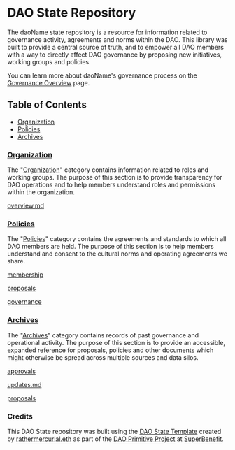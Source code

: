 # DAO State Repository

The daoName state repository is a resource for information related to governance activity, agreements and norms within the DAO. This library was built to provide a central source of truth, and to empower all DAO members with a way to directly affect DAO governance by proposing new initiatives, working groups and policies.

<!-- Briefly describe your DAO's governance here. -->

You can learn more about daoName's governance process on the [Governance Overview](dao/overview.md) page.

## Table of Contents

- [Organization](./#organization)
- [Policies](./#policies)
- [Archives](./#archives)

### [Organization](/dao/)

The "[Organization](/dao/)" category contains information related to roles and working groups. The purpose of this section is to provide transparency for DAO operations and to help members understand roles and permissions within the organization.

[overview.md](dao/overview.md)

### [Policies](/policies/)

The "[Policies](/policies/)" category contains the agreements and standards to which all DAO members are held. The purpose of this section is to help members understand and consent to the cultural norms and operating agreements we share.

[membership](policies/membership/)

[proposals](policies/proposals/)

[governance](policies/governance/)

### [Archives](/archive/)

The "[Archives](broken-reference)" category contains records of past governance and operational activity. The purpose of this section is to provide an accessible, expanded reference for proposals, policies and other documents which might otherwise be spread across multiple sources and data silos.

[approvals](archive/approvals/)

[updates.md](archive/updates.md)

[proposals](archive/proposals/)

### Credits

This DAO State repository was built using the [DAO State Template](https://github.com/rathermercurial/state-template) created by [rathermercurial.eth](https://rathermercurial.eth.xyz/) as part of the [DAO Primitive Project](https://superbenefit.org/dao-primitive-project) at [SuperBenefit](https://superbenefit.org/).

